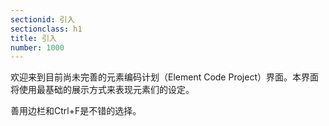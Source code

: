 ```yaml
---
sectionid: 引入
sectionclass: h1
title: 引入
number: 1000
---
```

欢迎来到目前尚未完善的元素编码计划（Element Code Project）界面。本界面将使用最基础的展示方式来表现元素们的设定。

善用边栏和Ctrl+F是不错的选择。